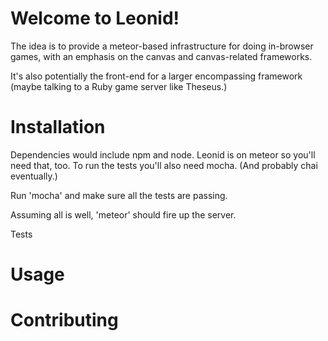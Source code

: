# Welcome to Leonid!

The idea is to provide a meteor-based infrastructure for doing in-browser games, with an
emphasis on the canvas and canvas-related frameworks.

It's also potentially the front-end for a larger encompassing framework (maybe talking to
a Ruby game server like Theseus.)

# Installation

Dependencies would include npm and node. Leonid is on meteor so you'll need that, too. To run the tests you'll also
need mocha. (And probably chai eventually.)

Run 'mocha' and make sure all the tests are passing.

Assuming all is well, 'meteor' should fire up the server.

Tests

# Usage
# Contributing
